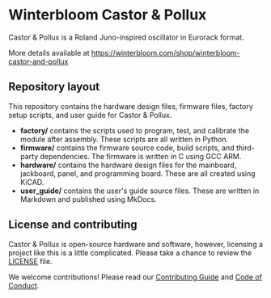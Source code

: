 # Winterbloom Castor & Pollux

Castor & Pollux is a Roland Juno-inspired oscillator in Eurorack format.

More details available at https://winterbloom.com/shop/winterbloom-castor-and-pollux

## Repository layout

This repository contains the hardware design files, firmware files, factory setup scripts, and user guide for Castor & Pollux.

- **factory/** contains the scripts used to program, test, and calibrate the module after assembly. These scripts are all written in Python.
- **firmware/** contains the firmware source code, build scripts, and third-party dependencies. The firmware is written in C using GCC ARM.
- **hardware/** contains the hardware design files for the mainboard, jackboard, panel, and programming board. These are all created using KiCAD.
- **user_guide/** contains the user's guide source files. These are written in Markdown and published using MkDocs.

## License and contributing

Castor & Pollux is open-source hardware and software, however, licensing a project like this is a little complicated. Please take a chance to review the [LICENSE](LICENSE.md) file.

We welcome contributions! Please read our [Contributing Guide](CONTRIBUTING.md) and [Code of Conduct](CODE_OF_CONDUCT.md).
